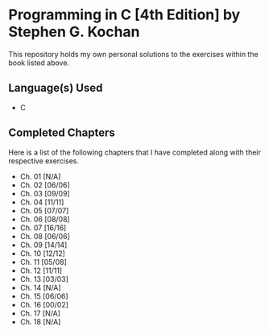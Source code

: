 # Programming in C [4th Edition] by Stephen G. Kochan
This repository holds my own personal solutions to the exercises within the book listed above.

## Language(s) Used
- C

## Completed Chapters
Here is a list of the following chapters that I have completed along with their respective exercises.
- Ch. 01 [N/A]
- Ch. 02 [06/06]
- Ch. 03 [09/09]
- Ch. 04 [11/11]
- Ch. 05 [07/07]
- Ch. 06 [08/08]
- Ch. 07 [16/16]
- Ch. 08 [06/06]
- Ch. 09 [14/14]
- Ch. 10 [12/12]
- Ch. 11 [05/08]
- Ch. 12 [11/11]
- Ch. 13 [03/03]
- Ch. 14 [N/A]
- Ch. 15 [06/06]
- Ch. 16 [00/02]
- Ch. 17 [N/A]
- Ch. 18 [N/A]
